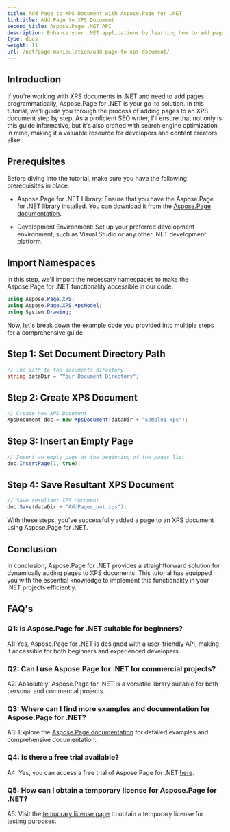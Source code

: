 ```yaml
---
title: Add Page to XPS Document with Aspose.Page for .NET
linktitle: Add Page to XPS Document
second_title: Aspose.Page .NET API
description: Enhance your .NET applications by learning how to add pages to XPS documents with Aspose.Page for .NET. Follow our step-by-step guide for seamless integration.
type: docs
weight: 11
url: /net/page-manipulation/add-page-to-xps-document/
---
```

## Introduction

If you're working with XPS documents in .NET and need to add pages programmatically, Aspose.Page for .NET is your go-to solution. In this tutorial, we'll guide you through the process of adding pages to an XPS document step by step. As a proficient SEO writer, I'll ensure that not only is this guide informative, but it's also crafted with search engine optimization in mind, making it a valuable resource for developers and content creators alike.

## Prerequisites

Before diving into the tutorial, make sure you have the following prerequisites in place:

- Aspose.Page for .NET Library: Ensure that you have the Aspose.Page for .NET library installed. You can download it from the [Aspose.Page documentation](https://reference.aspose.com/page/net/).

- Development Environment: Set up your preferred development environment, such as Visual Studio or any other .NET development platform.

## Import Namespaces

In this step, we'll import the necessary namespaces to make the Aspose.Page for .NET functionality accessible in our code.

```csharp
using Aspose.Page.XPS;
using Aspose.Page.XPS.XpsModel;
using System.Drawing;
```

Now, let's break down the example code you provided into multiple steps for a comprehensive guide.

## Step 1: Set Document Directory Path

```csharp
// The path to the documents directory.
string dataDir = "Your Document Directory";
```

## Step 2: Create XPS Document

```csharp
// Create new XPS Document
XpsDocument doc = new XpsDocument(dataDir + "Sample1.xps");
```

## Step 3: Insert an Empty Page

```csharp
// Insert an empty page at the beginning of the pages list
doc.InsertPage(1, true);
```

## Step 4: Save Resultant XPS Document

```csharp
// Save resultant XPS document
doc.Save(dataDir + "AddPages_out.xps");
```

With these steps, you've successfully added a page to an XPS document using Aspose.Page for .NET.

## Conclusion

In conclusion, Aspose.Page for .NET provides a straightforward solution for dynamically adding pages to XPS documents. This tutorial has equipped you with the essential knowledge to implement this functionality in your .NET projects efficiently.

## FAQ's

### Q1: Is Aspose.Page for .NET suitable for beginners?

A1: Yes, Aspose.Page for .NET is designed with a user-friendly API, making it accessible for both beginners and experienced developers.

### Q2: Can I use Aspose.Page for .NET for commercial projects?

A2: Absolutely! Aspose.Page for .NET is a versatile library suitable for both personal and commercial projects.

### Q3: Where can I find more examples and documentation for Aspose.Page for .NET?

A3: Explore the [Aspose.Page documentation](https://reference.aspose.com/page/net/) for detailed examples and comprehensive documentation.

### Q4: Is there a free trial available?

A4: Yes, you can access a free trial of Aspose.Page for .NET [here](https://releases.aspose.com/).

### Q5: How can I obtain a temporary license for Aspose.Page for .NET?

A5: Visit the [temporary license page](https://purchase.aspose.com/temporary-license/) to obtain a temporary license for testing purposes.

